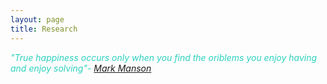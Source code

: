 ```yaml
---
layout: page
title: Research
---
```



<span style = "color:#2cd1bf">*"True happiness occurs only when you find the oriblems you enjoy having and enjoy solving"- [Mark Manson](https://markmanson.net/)* </span>
